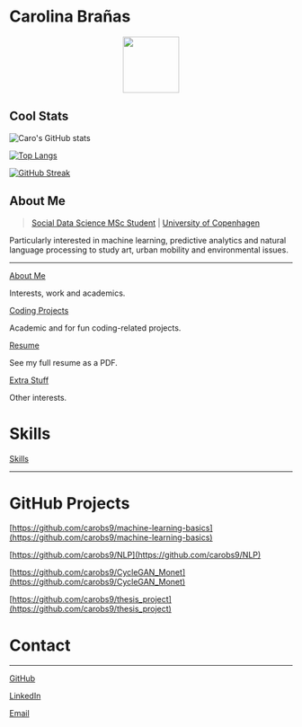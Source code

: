 # Carolina Brañas

<div id="header" align="center">
  <img src="https://i.giphy.com/media/v1.Y2lkPTc5MGI3NjExdHJqOTB0dWkxZGIwMnhiNmx0OXcyYXY0N3c2MzlxemljemtoMmF2aiZlcD12MV9pbnRlcm5hbF9naWZfYnlfaWQmY3Q9Zw/ji6zzUZwNIuLS/giphy.gif" width="100"/>
</div>

## Cool Stats

![Caro's GitHub stats](https://github-readme-stats.vercel.app/api?username=carobs9&show_icons=true&theme=tokyonight)

[![Top Langs](https://github-readme-stats.vercel.app/api/top-langs/?username=carobs9)](https://github.com/anuraghazra/github-readme-stats)

[![GitHub Streak](https://github-readme-streak-stats.herokuapp.com?user=carobs9&theme=neon&hide_border=true&exclude_days=Sun%2CSat)](https://git.io/streak-stats)


## About Me

> [Social Data Science MSc Student](https://studies.ku.dk/masters/social-data-science/) | [University of Copenhagen](https://www.ku.dk/english/)
> 

Particularly interested in machine learning, predictive analytics and natural language processing to study art, urban mobility and environmental issues.


---

[About Me](https://www.notion.so/About-Me-c65d19114e644391acf0beefd37d1880?pvs=21)

Interests, work and academics.

[Coding Projects](https://www.notion.so/Coding-Projects-081b64771ead4574883b2ee3d90cd4b0?pvs=21)

Academic and for fun coding-related projects. 

[Resume](https://www.notion.so/Resume-2817f565dc1f4379869e4d8e44e91503?pvs=21)

See my full resume as a PDF.

[Extra Stuff](https://www.notion.so/Extra-Stuff-f6c06104dfb84999b7fd83c148dcfda0?pvs=21)

Other interests.

# Skills

[Skills](Carolina%20Bran%CC%83as%20df7a7c372d3d4d4088bcbd8430ff6889/Skills%209c72383248fb43d0a6efe529537ceabc.csv)

---

# GitHub Projects

[https://github.com/carobs9/machine-learning-basics](https://github.com/carobs9/machine-learning-basics)

[https://github.com/carobs9/NLP](https://github.com/carobs9/NLP)

[https://github.com/carobs9/CycleGAN_Monet](https://github.com/carobs9/CycleGAN_Monet)

[https://github.com/carobs9/thesis_project](https://github.com/carobs9/thesis_project)

# Contact

---

[GitHub](https://github.com/carobs9) 

[LinkedIn](https://www.linkedin.com/in/carolinabranas/)

[Email](mailto:carobrasor@gmail.com)



